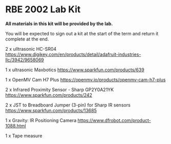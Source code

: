 # RBE 2002 Lab Kit

**All materials in this kit will be provided by the lab.**

You will be expected to sign out a kit at the start of the term and return it complete at the end.

  2 x ulltrasonic HC-SR04 https://www.digikey.com/en/products/detail/adafruit-industries-llc/3942/9658069
  
  1 x ultrasonic Maxbotics https://www.sparkfun.com/products/639
  
  1 x OpenMV Cam H7 Plus https://openmv.io/products/openmv-cam-h7-plus
  
  2 x Infrared Proximity Sensor - Sharp GP2Y0A21YK https://www.sparkfun.com/products/242
  
  2 x JST to Breadboard Jumper (3-pin) for Sharp IR sensors https://www.sparkfun.com/products/13685
  
  1 x Gravity: IR Positioning Camera https://www.dfrobot.com/product-1088.html

  1 x Tape measure
